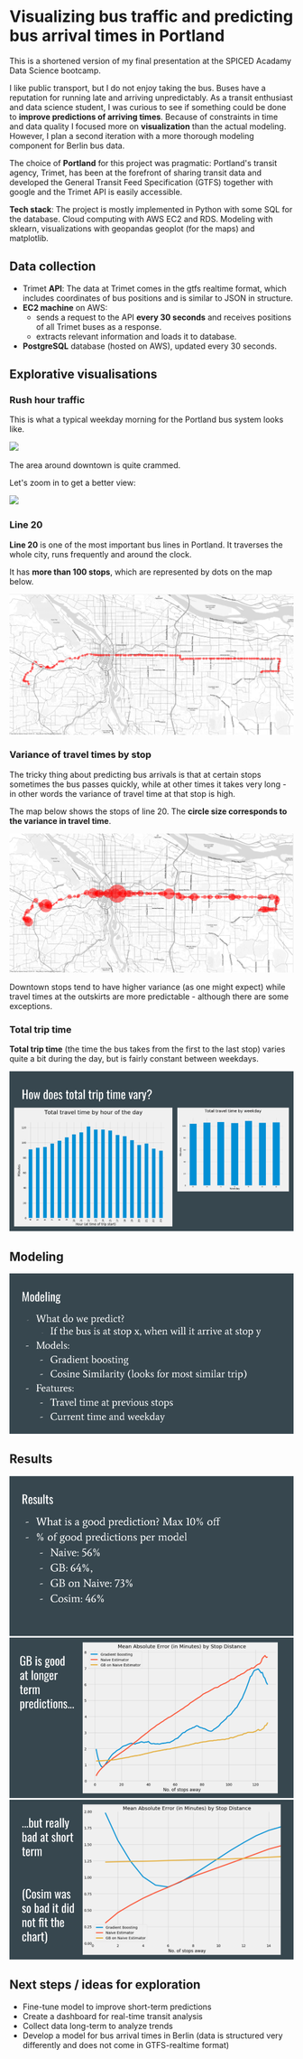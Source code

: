 # Visualizing bus traffic and predicting bus arrival times in Portland

This is a shortened version of my final presentation at the SPICED Acadamy Data Science bootcamp. 

I like public transport, but I do not enjoy taking the bus. Buses have a reputation for running late and arriving unpredictably. As a transit enthusiast and data science student, I was curious to see if something could be done to **improve predictions of arriving times**. Because of constraints in time and data quality I focused more on **visualization** than the actual modeling. However, I plan a second iteration with a more thorough modeling component for Berlin bus data.

The choice of **Portland** for this project was pragmatic: Portland's transit agency, Trimet, has been at the forefront of sharing transit data and developed the General Transit Feed Specification (GTFS) together with google and the Trimet API is easily accessible.

**Tech stack**: The project is mostly implemented in Python with some SQL for the database. Cloud computing with AWS EC2 and RDS. Modeling with sklearn, visualizations with geopandas geoplot (for the maps) and matplotlib.

## Data collection

- Trimet **API**: The data at Trimet comes in the gtfs realtime format, which includes coordinates of bus positions and is similar to JSON in structure.
- **EC2 machine** on AWS: 
  - sends a request to the API **every 30 seconds** and receives positions of all Trimet buses as a response.
  - extracts relevant information and loads it to database.
- **PostgreSQL** database (hosted on AWS), updated every 30 seconds.

## Explorative visualisations

### Rush hour traffic

This is what a typical weekday morning for the Portland bus system looks like.

<img src="pictures/1a_rush_hour.gif"  />

The area around downtown is quite crammed. 

Let's zoom in to get a better view:

![](pictures/1b_rush_hour_downtown.gif)

### Line 20

**Line 20** is one of the most important bus lines in Portland. It traverses the whole city, runs frequently and around the clock. 

It has **more than 100 stops**, which are represented by dots on the map below.

![](pictures/2a_line_20_stops.png)

### Variance of travel times by stop

The tricky thing about predicting bus arrivals is that at certain stops sometimes the bus passes quickly, while at other times it takes very long - in other words the variance of travel time at that stop is high.

The map below shows the stops of line 20. The **circle size corresponds to the variance in travel time**.

![](pictures/2b_line_20_stop_var.png)

Downtown stops tend to have higher variance (as one might expect) while travel times at the outskirts are more predictable - although there are some exceptions.

### Total trip time

**Total trip time** (the time the bus takes from the first to the last stop) varies quite a bit during the day, but is fairly constant between weekdays.

![](pictures/3_travel_time.png)

## Modeling

<img src="pictures/4_modeling.png"  />

## Results

<img src="pictures/5a_results.png"  />

<img src="pictures/5b_results.png"  />

<img src="pictures/5c_results.png"  />

## Next steps / ideas for exploration

- Fine-tune model to improve short-term predictions
- Create a dashboard for real-time transit analysis
- Collect data long-term to analyze trends
- Develop a model for bus arrival times in Berlin (data is structured very differently and does not come in GTFS-realtime format)





